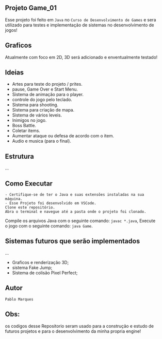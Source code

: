 ## Projeto Game_01
Esse projeto foi feito em `Java` no `Curso de Desenvolvimento de Games` e sera utilizado para testes e implementação de sistemas no desenvolvimento de jogos!

## Graficos
Atualmente com foco em 2D, 
3D será adicionado e enventualmente testado!

## Ideias

- Artes para teste do projeto / prites. 
- pause, Game Over e Start Menu. 
- Sistema de animação para o player. 
- controle do jogo pelo teclado. 
- Sistema para shooting. 
- Sistema para criação de mapa. 
- Sistema de vários leveis. 
- Inimigos no jogo.
- Boss Battle.
- Coletar items.
- Aumentar ataque ou defesa de acordo com o item. 
- Audio e musica (para o final).

## Estrutura
...

## Como Executar

    - Certifique-se de ter o Java e suas extensões instaladas na sua máquina.
    - Esse Projeto foi desenvolvido em VSCode.
    Clone este repositório.
    Abra o terminal e navegue até a pasta onde o projeto foi clonado.
    
Compile os arquivos Java com o seguinte comando: `javac *.java`, Execute o jogo com o seguinte comando: `java Game`.

## Sistemas futuros que serão implementados
...
- Graficos e renderização 3D;
- sistema Fake Jump;
- Sistema de colisão Pixel Perfect;

## Autor

`Pablo Marques`

## Obs:
os codigos desse Repositorio seram usado para a construção e estudo de futuros projetos e para o desenvolvimento da minha propria engine! 
